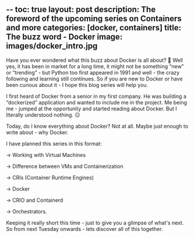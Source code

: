 --
toc: true
layout: post
description: The foreword of the upcoming series on Containers and more
categories: [docker, containers]
title: The buzz word - Docker
image: images/docker_intro.jpg
---

Have you ever wondered what this buzz about Docker is all about? 🤔 Well yes, it has been in market for a long time, it might not be something “new” or “trending” - but Python too first appeared in 1991 and well - the crazy following and learning still continues. So if you are new to Docker or have been curious about it - I hope this blog series will help you.

I first heard of Docker from a senior in my first company. He was building a “dockerized” application and wanted to include me in the project. Me being me - jumped at the opportunity and started reading about Docker. But I literally understood nothing. 😐

Today, do I know everything about Docker? Not at all. Maybe just enough to write about - why Docker. 

I have planned this series in this format:

→ Working with Virtual Machines

→ Difference between VMs and Containerization

→ CRIs (Container Runtime Engines)

→ Docker

→ CRIO and Containerd

→ Orchestrators.

Keeping it really short this time - just to give you a glimpse of what's next. So from next Tuesday onwards - lets discover all of this together.